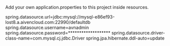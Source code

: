 Add your own application.properties to this project inside resources.

spring.datasource.url=jdbc:mysql://mysql-e86ef93-lost8.a.aivencloud.com:22990/defaultdb
spring.datasource.username=avnadmin
spring.datasource.password=*******************
spring.datasource.driver-class-name=com.mysql.cj.jdbc.Driver
spring.jpa.hibernate.ddl-auto=update
